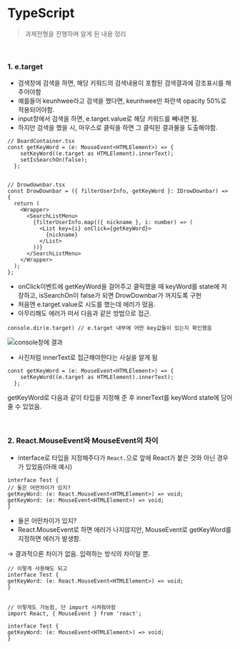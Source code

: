 # TypeScript

> 과제전형을 진행하며 알게 된 내용 정리

<br>

### 1. e.target

- 검색창에 검색을 하면, 해당 키워드의 검색내용이 포함된 검색결과에 강조표시를 해주어야함
- 예를들어 keunhwee라고 검색을 했다면, keunhwee만 파란색 opacity 50%로 적용되어야함.
- input창에서 검색을 하면, e.target.value로 해당 키워드를 빼내면 됨.
- 하지만 검색을 했을 시, 마우스로 클릭을 하면 그 클릭된 결과물을 도출해야함.

```TSX
// BoardContainer.tsx
const getKeyWord = (e: MouseEvent<HTMLElement>) => {
    setKeyWord((e.target as HTMLElement).innerText);
    setIsSearchOn(false);
  };


// Drowdownbar.tsx
const DrowDownbar = ({ filterUserInfo, getKeyWord }: IDrowDownbar) => {
  return (
    <Wrapper>
      <SearchListMenu>
        {filterUserInfo.map(({ nickname }, i: number) => (
          <List key={i} onClick={getKeyWord}>
            {nickname}
          </List>
        ))}
      </SearchListMenu>
    </Wrapper>
  );
};
```

- onClick이벤트에 getKeyWord을 걸어주고 클릭했을 때 keyWord를 state에 저장하고, isSearchOn이 false가 되면 DrowDownbar가 꺼지도록 구현
- 처음엔 e.target.value로 시도를 했는데 에러가 떴음.
- 아무리해도 에러가 떠서 다음과 같은 방법으로 접근.

```TSX
console.dir(e.target) // e.target 내부에 어떤 key값들이 있는지 확인했음
```

![console창에 결과](<../screen/console.dir(e.target).png>)

- 사진처럼 innerText로 접근해야한다는 사실을 알게 됨

```TSX
const getKeyWord = (e: MouseEvent<HTMLElement>) => {
    setKeyWord((e.target as HTMLElement).innerText);
  };
```

getKeyWord로 다음과 같이 타입을 지정해 준 후 innerText를 keyWord state에 담아줄 수 있었음.

<br>

### 2. React.MouseEvent와 MouseEvent의 차이

- interface로 타입을 지정해주다가 `React.`으로 앞에 React가 붙은 것와 아닌 경우가 있었음(아래 예시)

```TSX
interface Test {
// 둘은 어떤차이가 있지?
getKeyWord: (e: React.MouseEvent<HTMLElement>) => void;
getKeyWord: (e: MouseEvent<HTMLElement>) => void;
}
```

- 둘은 어떤차이가 있지?
- React.MouseEvent로 하면 에러가 나지않지만, MouseEvent로 getKeyWord를 지정하면 에러가 발생함.

→ 결과적으론 차이가 없음. 입력하는 방식의 차이일 뿐.

```TSX
// 이렇게 사용해도 되고
interface Test {
getKeyWord: (e: React.MouseEvent<HTMLElement>) => void;
}


// 이렇게도 가능함, 단 import 시켜줘야함
import React, { MouseEvent } from 'react';

interface Test {
getKeyWord: (e: MouseEvent<HTMLElement>) => void;
}
```

<br>
